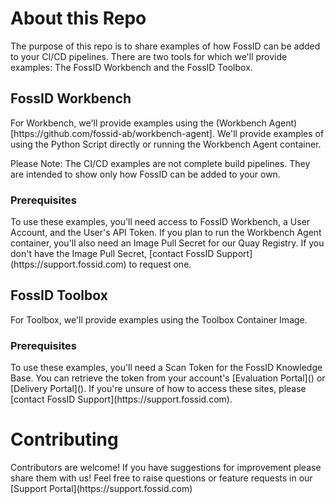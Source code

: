 <h1> About this Repo </h1>
The purpose of this repo is to share examples of how FossID can be added to your CI/CD pipelines.
There are two tools for which we'll provide examples: The FossID Workbench and the FossID Toolbox.

<h2> FossID Workbench </h2>
For Workbench, we'll provide examples using the (Workbench Agent)[https://github.com/fossid-ab/workbench-agent].
We'll provide examples of using the Python Script directly or running the Workbench Agent container.

Please Note: The CI/CD examples are not complete build pipelines. They are intended to show only how FossID can be added to your own.

<h3> Prerequisites </h3>
To use these examples, you'll need access to FossID Workbench, a User Account, and the User's API Token.
If you plan to run the Workbench Agent container, you'll also need an Image Pull Secret for our Quay Registry.
If you don't have the Image Pull Secret, [contact FossID Support](https://support.fossid.com) to request one.

<h2> FossID Toolbox </h2>
For Toolbox, we'll provide examples using the Toolbox Container Image. 

<h3> Prerequisites </h3>
To use these examples, you'll need a Scan Token for the FossID Knowledge Base. 
You can retrieve the token from your account's [Evaluation Portal]() or [Delivery Portal]().
If you're unsure of how to access these sites, please [contact FossID Support](https://support.fossid.com).

<h1> Contributing </h1>
Contributors are welcome! If you have suggestions for improvement please share them with us!
Feel free to raise questions or feature requests in our [Support Portal](https://support.fossid.com)
